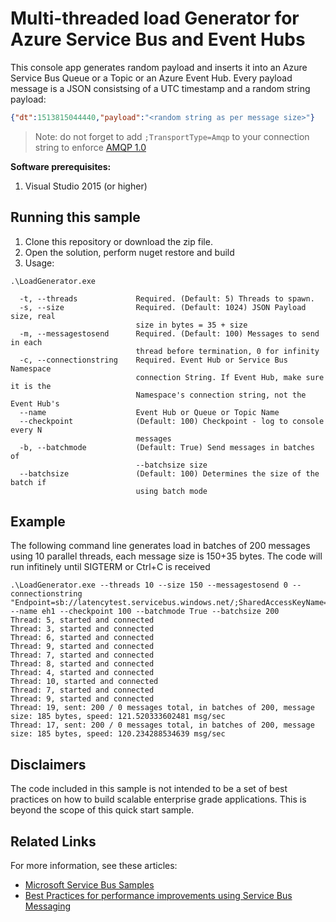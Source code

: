 # Multi-threaded load Generator for Azure Service Bus and Event Hubs 
This console app generates random payload and inserts it into an Azure Service Bus Queue or a Topic or an Azure Event Hub. Every payload message is a JSON consistsing of a UTC timestamp and a random string payload:
```json
{"dt":1513815044440,"payload":"<random string as per message size>"}
```
> Note: do not forget to add `;TransportType=Amqp` to your connection string to enforce [AMQP 1.0](https://docs.microsoft.com/en-us/azure/service-bus-messaging/service-bus-amqp-dotnet) 

**Software prerequisites:**
1. Visual Studio 2015 (or higher)

## Running this sample
1. Clone this repository or download the zip file.
2. Open the solution, perform nuget restore and build
3. Usage:
```
.\LoadGenerator.exe

  -t, --threads             Required. (Default: 5) Threads to spawn.
  -s, --size                Required. (Default: 1024) JSON Payload size, real
                            size in bytes = 35 + size
  -m, --messagestosend      Required. (Default: 100) Messages to send in each
                            thread before termination, 0 for infinity
  -c, --connectionstring    Required. Event Hub or Service Bus Namespace
                            connection String. If Event Hub, make sure it is the
                            Namespace's connection string, not the Event Hub's
  --name                    Event Hub or Queue or Topic Name
  --checkpoint              (Default: 100) Checkpoint - log to console every N
                            messages
  -b, --batchmode           (Default: True) Send messages in batches of 
							--batchsize size
  --batchsize               (Default: 100) Determines the size of the batch if 
							using batch mode

```

## Example
The following command line generates load in batches of 200 messages using 10 parallel threads, each message size is 150+35 bytes. The code will run infitinely until SIGTERM or Ctrl+C is received

```
.\LoadGenerator.exe --threads 10 --size 150 --messagestosend 0 --connectionstring "Endpoint=sb://latencytest.servicebus.windows.net/;SharedAccessKeyName=RootManageSharedAccessKey;SharedAccessKey=*****;TransportType=Amqp" --name eh1 --checkpoint 100 --batchmode True --batchsize 200
Thread: 5, started and connected
Thread: 3, started and connected
Thread: 6, started and connected
Thread: 9, started and connected
Thread: 7, started and connected
Thread: 8, started and connected
Thread: 4, started and connected
Thread: 10, started and connected
Thread: 7, started and connected
Thread: 9, started and connected
Thread: 19, sent: 200 / 0 messages total, in batches of 200, message size: 185 bytes, speed: 121.520333602481 msg/sec
Thread: 17, sent: 200 / 0 messages total, in batches of 200, message size: 185 bytes, speed: 120.234288534639 msg/sec
```

## Disclaimers
The code included in this sample is not intended to be a set of best practices on how to build scalable enterprise grade applications. This is beyond the scope of this quick start sample.

## Related Links
For more information, see these articles:
- [Microsoft Service Bus Samples](https://github.com/Azure/azure-service-bus/tree/master/samples)
- [Best Practices for performance improvements using Service Bus Messaging](https://docs.microsoft.com/en-us/azure/service-bus-messaging/service-bus-performance-improvements)
